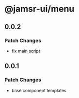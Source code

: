 # @jamsr-ui/menu

## 0.0.2

### Patch Changes

- fix main script

## 0.0.1

### Patch Changes

- base component templates
